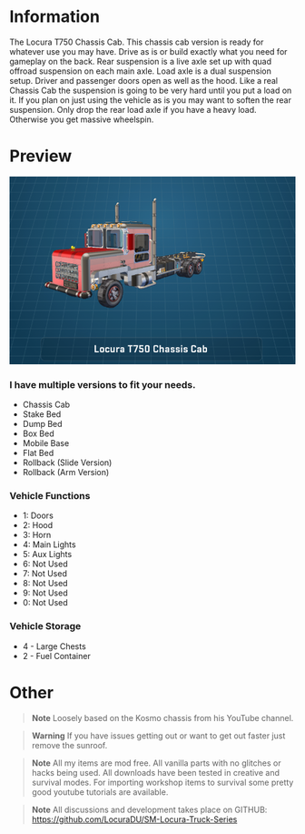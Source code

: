 # Information
The Locura T750 Chassis Cab. This chassis cab version is ready for whatever use you may have. Drive as is or build exactly what you need for gameplay on the back. Rear suspension is a live axle set up with quad offroad suspension on each main axle. Load axle is a dual suspension setup. Driver and passenger doors open as well as the hood. Like a real Chassis Cab the suspension is going to be very hard until you put a load on it. If you plan on just using the vehicle as is you may want to soften the rear suspension. Only drop the rear load axle if you have a heavy load. Otherwise you get massive wheelspin. 

# Preview
![Image of Screen](image.png?raw=true)

### I have multiple versions to fit your needs. 
- Chassis Cab
- Stake Bed
- Dump Bed
- Box Bed
- Mobile Base
- Flat Bed
- Rollback (Slide Version)
- Rollback (Arm Version)

### Vehicle Functions
- 1: Doors
- 2: Hood
- 3: Horn
- 4: Main Lights
- 5: Aux Lights
- 6: Not Used
- 7: Not Used
- 8: Not Used
- 9: Not Used
- 0: Not Used
  
### Vehicle Storage
- 4 - Large Chests
- 2 - Fuel Container

# Other
> **Note**
> Loosely based on the Kosmo chassis from his YouTube channel.

> **Warning**
> If you have issues getting out or want to get out faster just remove the sunroof.

> **Note**
> All my items are mod free. All vanilla parts with no glitches or hacks being used. All downloads have been tested in creative and survival modes. For importing workshop items to survival some pretty good youtube tutorials are available.

> **Note**
> All discussions and development takes place on GITHUB: https://github.com/LocuraDU/SM-Locura-Truck-Series
